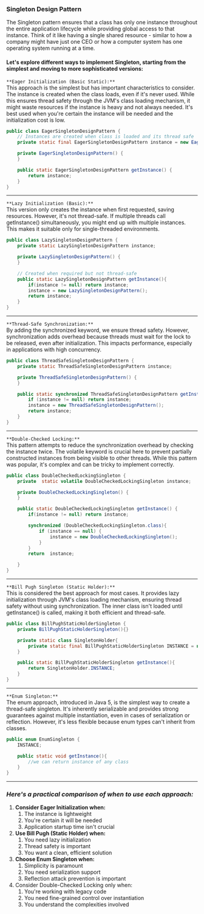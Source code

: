 ### Singleton Design Pattern

The Singleton pattern ensures that a class has only one instance throughout the entire application lifecycle while providing global access to that instance. 
Think of it like having a single shared resource - similar to how a company might have just one CEO or how a computer system has one operating system running at a time.


#### Let's explore different ways to implement Singleton, starting from the simplest and moving to more sophisticated versions:
`**Eager Initialization (Basic Static):**`  
This approach is the simplest but has important characteristics to consider. The instance is created when the class loads, even if it's never used. 
While this ensures thread safety through the JVM's class loading mechanism, it might waste resources if the instance is heavy and not always needed. 
It's best used when you're certain the instance will be needed and the initialization cost is low.
```java
public class EagerSingletonDesignPattern {
    // Instances are created when class is loaded and its thread safe
    private static final EagerSingletonDesignPattern instance = new EagerSingletonDesignPattern();

    private EagerSingletonDesignPattern() {
    }

    public static EagerSingletonDesignPattern getInstance() {
        return instance;
    }
}
```
---
`**Lazy Initialization (Basic):**`  
This version only creates the instance when first requested, saving resources. However, 
it's not thread-safe. If multiple threads call getInstance() simultaneously, you might end up with multiple instances. 
This makes it suitable only for single-threaded environments.
```java
public class LazySingletonDesignPattern {
    private static LazySingletonDesignPattern instance;

    private LazySingletonDesignPattern() {
    }

    // Created when required but not thread-safe
    public static LazySingletonDesignPattern getInstance(){
        if(instance != null) return instance;
        instance = new LazySingletonDesignPattern();
        return instance;
    }
}
```
---
`**Thread-Safe Synchronization:**`  
By adding the synchronized keyword, we ensure thread safety. However, synchronization adds overhead because threads must wait for the lock to be released, 
even after initialization. This impacts performance, especially in applications with high concurrency.
```java
public class ThreadSafeSingletonDesignPattern {
    private static ThreadSafeSingletonDesignPattern instance;

    private ThreadSafeSingletonDesignPattern() {
    }

    public static synchronized ThreadSafeSingletonDesignPattern getInstance() {
        if (instance != null) return instance;
        instance = new ThreadSafeSingletonDesignPattern();
        return instance;
    }
}
```
---
`**Double-Checked Locking:**`  
This pattern attempts to reduce the synchronization overhead by checking the instance twice. 
The volatile keyword is crucial here to prevent partially constructed instances from being visible to other threads. 
While this pattern was popular, it's complex and can be tricky to implement correctly.
```java
public class DoubleCheckedLockingSingleton {
    private  static volatile DoubleCheckedLockingSingleton instance;

    private DoubleCheckedLockingSingleton() {
    }

    public static DoubleCheckedLockingSingleton getInstance() {
        if(instance != null) return instance;

        synchronized (DoubleCheckedLockingSingleton.class){
            if (instance == null) {
                instance = new DoubleCheckedLockingSingleton();
            }
        }
        return  instance;

    }
}
```
---
`**Bill Pugh Singleton (Static Holder):**`  
This is considered the best approach for most cases. It provides lazy initialization through JVM's class loading mechanism, ensuring thread safety without using synchronization. 
The inner class isn't loaded until getInstance() is called, making it both efficient and thread-safe.
```java
public class BillPughStaticHolderSingleton {
    private BillPughStaticHolderSingleton(){}

    private static class SingletonHolder{
        private static final BillPughStaticHolderSingleton INSTANCE = new BillPughStaticHolderSingleton();
    }

    public static BillPughStaticHolderSingleton getInstance(){
        return SingletonHolder.INSTANCE;
    }
}
```
---
`**Enum Singleton:**`  
The enum approach, introduced in Java 5, is the simplest way to create a thread-safe singleton. 
It's inherently serializable and provides strong guarantees against multiple instantiation, even in cases of serialization or reflection. 
However, it's less flexible because enum types can't inherit from classes.
```java
public enum EnumSingleton {
    INSTANCE;

    public static void getInstance(){
        //we can return instance of any class
    }
}
```
---


### _Here's a practical comparison of when to use each approach:_
1. **Consider Eager Initialization when:**
   1. The instance is lightweight 
   2. You're certain it will be needed 
   3. Application startup time isn't crucial 
2. **Use Bill Pugh (Static Holder) when:**
   1. You need lazy initialization 
   2. Thread safety is important 
   3. You want a clean, efficient solution
3. **Choose Enum Singleton when:**
   1. Simplicity is paramount 
   2. You need serialization support 
   3. Reflection attack prevention is important
4. Consider Double-Checked Locking only when:
   1. You're working with legacy code 
   2. You need fine-grained control over instantiation 
   3. You understand the complexities involved

